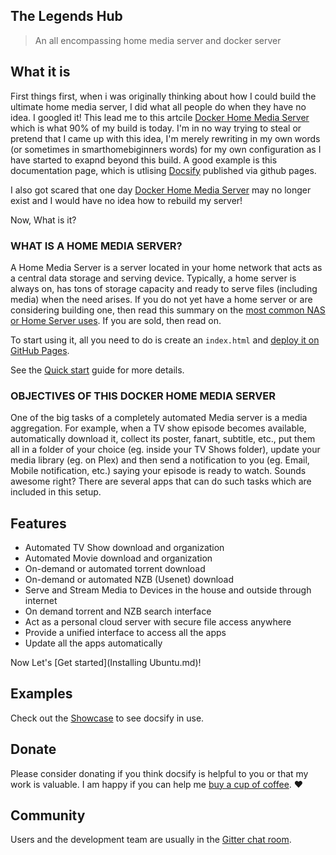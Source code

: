 ## The Legends Hub

> An all encompassing home media server and docker server

## What it is

First things first, when i was originally thinking about how I could build the ultimate home media server, I did what all people do when they have no idea. I googled it! This lead me to this artcile [Docker Home Media Server](https://www.smarthomebeginner.com/docker-home-media-server-2018-basic/) which is what 90% of my build is today. I'm in no way trying to steal or pretend that I came up with this idea, I'm merely rewriting in my own words (or sometimes in smarthomebiginners words) for my own configuration as I have started to exapnd beyond this build. A good example is this documentation page, which is utlising [Docsify](https://docsify.js.org/) published via github pages.

I also got scared that one day [Docker Home Media Server](https://www.smarthomebeginner.com/docker-home-media-server-2018-basic/) may no longer exist and I would have no idea how to rebuild my server!

Now, What is it?

### WHAT IS A HOME MEDIA SERVER?
A Home Media Server is a server located in your home network that acts as a central data storage and serving device. Typically, a home server is always on, has tons of storage capacity and ready to serve files (including media) when the need arises. If you do not yet have a home server or are considering building one, then read this summary on the [most common NAS or Home Server uses](https://www.smarthomebeginner.com/nas-home-server-uses/). If you are sold, then read on. 

To start using it, all you need to do is create an `index.html` and [deploy it on GitHub Pages](deploy.md).

See the [Quick start](quickstart.md) guide for more details.

### OBJECTIVES OF THIS DOCKER HOME MEDIA SERVER
One of the big tasks of a completely automated Media server is a media aggregation. For example, when a TV show episode becomes available, automatically download it, collect its poster, fanart, subtitle, etc., put them all in a folder of your choice (eg. inside your TV Shows folder), update your media library (eg. on Plex) and then send a notification to you (eg. Email, Mobile notification, etc.) saying your episode is ready to watch. Sounds awesome right? There are several apps that can do such tasks which are included in this setup.

## Features

- Automated TV Show download and organization
- Automated Movie download and organization
- On-demand or automated torrent download
- On-demand or automated NZB (Usenet) download
- Serve and Stream Media to Devices in the house and outside through internet
- On demand torrent and NZB search interface
- Act as a personal cloud server with secure file access anywhere
- Provide a unified interface to access all the apps
- Update all the apps automatically

Now Let's [Get started](Installing Ubuntu.md)!

## Examples

Check out the [Showcase](https://github.com/docsifyjs/awesome-docsify#showcase) to see docsify in use.

## Donate

Please consider donating if you think docsify is helpful to you or that my work is valuable. I am happy if you can help me [buy a cup of coffee](https://github.com/QingWei-Li/donate). :heart:

## Community

Users and the development team are usually in the [Gitter chat room](https://gitter.im/docsifyjs/Lobby).
